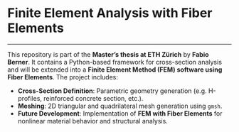 # Finite Element Analysis with Fiber Elements
---
This repository is part of the **Master’s thesis at ETH Zürich** by **Fabio Berner**. It contains a Python-based framework for cross-section analysis and will be extended into a **Finite Element Method (FEM) software using Fiber Elements**. The project includes:  

- **Cross-Section Definition**: Parametric geometry generation (e.g. H-profiles, reinforced concrete section, etc.).  
- **Meshing**: 2D triangular and quadrilateral mesh generation using `gmsh`. 
- **Future Development**: Implementation of **FEM with Fiber Elements** for nonlinear material behavior and structural analysis.